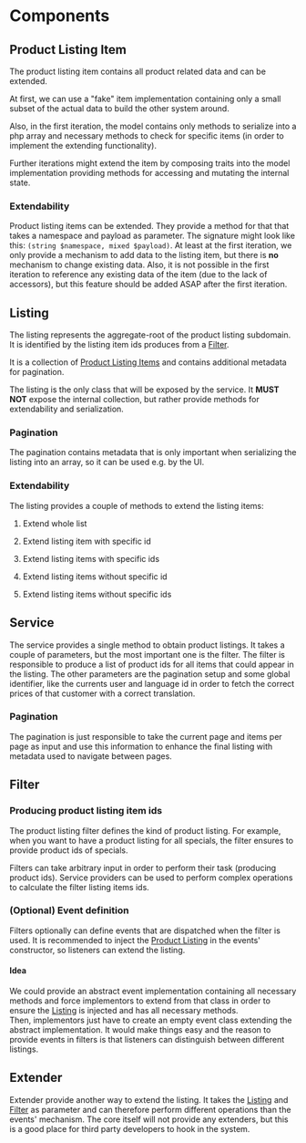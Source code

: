 # Components

## Product Listing Item

The product listing item contains all product related data and can be extended.

At first, we can use a "fake" item implementation containing only a small subset of the actual data to build the other
system around.

Also, in the first iteration, the model contains only methods to serialize into a php array and necessary methods to
check for specific items (in order to implement the extending functionality).

Further iterations might extend the item by composing traits into the model implementation providing methods for
accessing and mutating the internal state.

### Extendability

Product listing items can be extended. They provide a method for that that takes a namespace and payload as parameter.
The signature might look like this: `(string $namespace, mixed $payload)`. At least at the first iteration, we only
provide a mechanism to add data to the listing item, but there is **no** mechanism to change existing data. Also, it is
not possible in the first iteration to reference any existing data of the item (due to the lack of accessors), but this
feature should be added ASAP after the first iteration.

## Listing

The listing represents the aggregate-root of the product listing subdomain. It is identified by the listing item ids
produces from a [Filter](#filter).

It is a collection of [Product Listing Items](#product-listing-item) and contains additional metadata for pagination.

The listing is the only class that will be exposed by the service. It **MUST NOT** expose the internal collection, but
rather provide methods for extendability and serialization.

### Pagination

The pagination contains metadata that is only important when serializing the listing into an array, so it can be used
e.g. by the UI.

### Extendability

The listing provides a couple of methods to extend the listing items:

1. Extend whole list

2. Extend listing item with specific id

3. Extend listing items with specific ids

4. Extend listing items without specific id

5. Extend listing items without specific ids

## Service

The service provides a single method to obtain product listings. It takes a couple of parameters, but the most important
one is the filter. The filter is responsible to produce a list of product ids for all items that could appear in the
listing. The other parameters are the pagination setup and some global identifier, like the currents user and language
id in order to fetch the correct prices of that customer with a correct translation.

### Pagination

The pagination is just responsible to take the current page and items per page as input and use this information to
enhance the final listing with metadata used to navigate between pages.

## Filter

### Producing product listing item ids

The product listing filter defines the kind of product listing. For example, when you want to have a product listing for
all specials, the filter ensures to provide product ids of specials.

Filters can take arbitrary input in order to perform their task (producing product ids). Service providers can be used
to perform complex operations to calculate the filter listing items ids.

### (Optional) Event definition

Filters optionally can define events that are dispatched when the filter is used. It is recommended to inject
the [Product Listing](#listing) in the events' constructor, so listeners can extend the listing.

#### Idea

We could provide an abstract event implementation containing all necessary methods and force implementors to extend from
that class in order to ensure the [Listing](#listing) is injected and has all necessary methods.  
Then, implementors just have to create an empty event class extending the abstract implementation. It would make things
easy and the reason to provide events in filters is that listeners can distinguish between different listings.

## Extender

Extender provide another way to extend the listing. It takes the [Listing](#listing) and [Filter](#filter) as parameter
and can therefore perform different operations than the events' mechanism. The core itself will not provide any
extenders, but this is a good place for third party developers to hook in the system.
